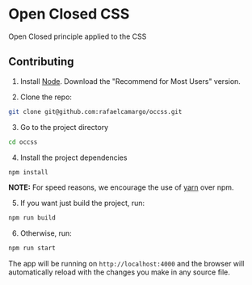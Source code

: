 # Open Closed CSS
Open Closed principle applied to the CSS

## Contributing

1. Install [Node](https://nodejs.org/en/). Download the "Recommend for Most Users" version.

2. Clone the repo:
``` bash
git clone git@github.com:rafaelcamargo/occss.git
```

3. Go to the project directory
``` bash
cd occss
```

4. Install the project dependencies
``` bash
npm install
```

**NOTE:** For speed reasons, we encourage the use of [yarn](https://yarnpkg.com/en/docs/install) over npm.

5. If you want just build the project, run:
``` bash
npm run build
```

6. Otherwise, run:
``` bash
npm run start
```

The app will be running on `http://localhost:4000` and the browser will automatically reload with the changes you make in any source file.
